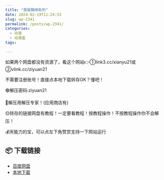 ```yaml
---
title: "落尾捆绑系列"
date: 2024-02-19T11:24:53
slug: wp-2341
permalink: /posts/wp-2341/
categories:
  - 动漫
  - 动漫盖
tags:

---
```


如果两个网盘都没有资源了，看这个网站👉①link3.cc/xianyu21或②vlink.cc/ziyuan21

不需要注册账号！直接点本地下载转存OK？懂吧！

🟢解压密码:ziyuan21

🔵解压用解压专家！(应用商店有)

🟡转存的链接网盘有教程！一定要看教程！按教程操作！不按教程操作你不会解压！

💰🈶能力的宝，可以点左下角赞赏支持一下网站运行

## 📦 下载链接
- [百度网盘](https://blziyuan21.com/pay-download/2341?key=0d3de61bb5&down_id=0)
- [本地下载](https://blziyuan21.com/pay-download/2341?key=0d3de61bb5&down_id=1)

